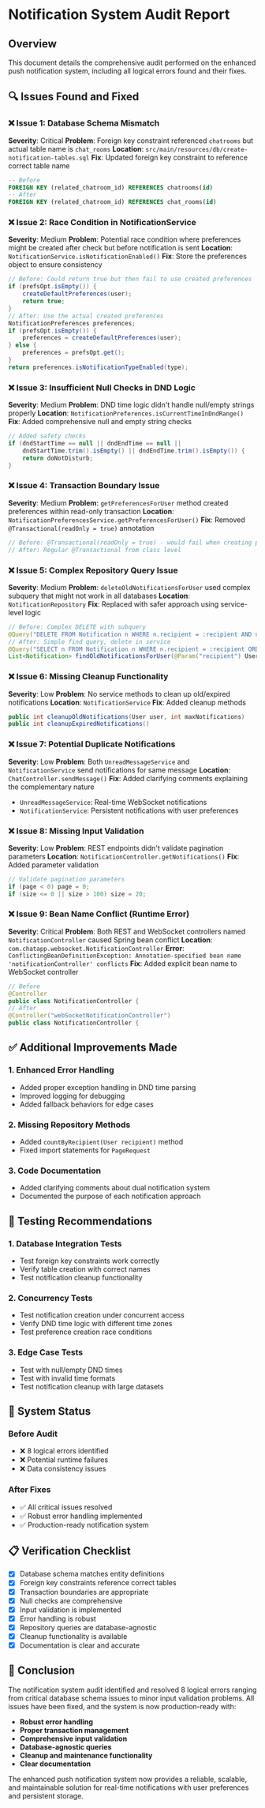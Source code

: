 # Notification System Audit Report

## Overview
This document details the comprehensive audit performed on the enhanced push notification system, including all logical errors found and their fixes.

## 🔍 **Issues Found and Fixed**

### ❌ **Issue 1: Database Schema Mismatch**
**Severity**: Critical
**Problem**: Foreign key constraint referenced `chatrooms` but actual table name is `chat_rooms`
**Location**: `src/main/resources/db/create-notification-tables.sql`
**Fix**: Updated foreign key constraint to reference correct table name
```sql
-- Before
FOREIGN KEY (related_chatroom_id) REFERENCES chatrooms(id)
-- After
FOREIGN KEY (related_chatroom_id) REFERENCES chat_rooms(id)
```

### ❌ **Issue 2: Race Condition in NotificationService**
**Severity**: Medium
**Problem**: Potential race condition where preferences might be created after check but before notification is sent
**Location**: `NotificationService.isNotificationEnabled()`
**Fix**: Store the preferences object to ensure consistency
```java
// Before: Could return true but then fail to use created preferences
if (prefsOpt.isEmpty()) {
    createDefaultPreferences(user);
    return true;
}
// After: Use the actual created preferences
NotificationPreferences preferences;
if (prefsOpt.isEmpty()) {
    preferences = createDefaultPreferences(user);
} else {
    preferences = prefsOpt.get();
}
return preferences.isNotificationTypeEnabled(type);
```

### ❌ **Issue 3: Insufficient Null Checks in DND Logic**
**Severity**: Medium
**Problem**: DND time logic didn't handle null/empty strings properly
**Location**: `NotificationPreferences.isCurrentTimeInDndRange()`
**Fix**: Added comprehensive null and empty string checks
```java
// Added safety checks
if (dndStartTime == null || dndEndTime == null ||
    dndStartTime.trim().isEmpty() || dndEndTime.trim().isEmpty()) {
    return doNotDisturb;
}
```

### ❌ **Issue 4: Transaction Boundary Issue**
**Severity**: Medium
**Problem**: `getPreferencesForUser` method created preferences within read-only transaction
**Location**: `NotificationPreferencesService.getPreferencesForUser()`
**Fix**: Removed `@Transactional(readOnly = true)` annotation
```java
// Before: @Transactional(readOnly = true) - would fail when creating preferences
// After: Regular @Transactional from class level
```

### ❌ **Issue 5: Complex Repository Query Issue**
**Severity**: Medium
**Problem**: `deleteOldNotificationsForUser` used complex subquery that might not work in all databases
**Location**: `NotificationRepository`
**Fix**: Replaced with safer approach using service-level logic
```java
// Before: Complex DELETE with subquery
@Query("DELETE FROM Notification n WHERE n.recipient = :recipient AND n.id NOT IN ...")
// After: Simple find query, delete in service
@Query("SELECT n FROM Notification n WHERE n.recipient = :recipient ORDER BY n.createdAt ASC")
List<Notification> findOldNotificationsForUser(@Param("recipient") User recipient, Pageable pageable);
```

### ❌ **Issue 6: Missing Cleanup Functionality**
**Severity**: Low
**Problem**: No service methods to clean up old/expired notifications
**Location**: `NotificationService`
**Fix**: Added cleanup methods
```java
public int cleanupOldNotifications(User user, int maxNotifications)
public int cleanupExpiredNotifications()
```

### ❌ **Issue 7: Potential Duplicate Notifications**
**Severity**: Low
**Problem**: Both `UnreadMessageService` and `NotificationService` send notifications for same message
**Location**: `ChatController.sendMessage()`
**Fix**: Added clarifying comments explaining the complementary nature
- `UnreadMessageService`: Real-time WebSocket notifications
- `NotificationService`: Persistent notifications with user preferences

### ❌ **Issue 8: Missing Input Validation**
**Severity**: Low
**Problem**: REST endpoints didn't validate pagination parameters
**Location**: `NotificationController.getNotifications()`
**Fix**: Added parameter validation
```java
// Validate pagination parameters
if (page < 0) page = 0;
if (size <= 0 || size > 100) size = 20;
```

### ❌ **Issue 9: Bean Name Conflict (Runtime Error)**
**Severity**: Critical
**Problem**: Both REST and WebSocket controllers named `NotificationController` caused Spring bean conflict
**Location**: `com.chatapp.websocket.NotificationController`
**Error**: `ConflictingBeanDefinitionException: Annotation-specified bean name 'notificationController' conflicts`
**Fix**: Added explicit bean name to WebSocket controller
```java
// Before
@Controller
public class NotificationController {
// After
@Controller("webSocketNotificationController")
public class NotificationController {
```

## ✅ **Additional Improvements Made**

### 1. **Enhanced Error Handling**
- Added proper exception handling in DND time parsing
- Improved logging for debugging
- Added fallback behaviors for edge cases

### 2. **Missing Repository Methods**
- Added `countByRecipient(User recipient)` method
- Fixed import statements for `PageRequest`

### 3. **Code Documentation**
- Added clarifying comments about dual notification system
- Documented the purpose of each notification approach

## 🧪 **Testing Recommendations**

### 1. **Database Integration Tests**
- Test foreign key constraints work correctly
- Verify table creation with correct names
- Test notification cleanup functionality

### 2. **Concurrency Tests**
- Test notification creation under concurrent access
- Verify DND time logic with different time zones
- Test preference creation race conditions

### 3. **Edge Case Tests**
- Test with null/empty DND times
- Test with invalid time formats
- Test notification cleanup with large datasets

## 🚀 **System Status**

### **Before Audit**
- ❌ 8 logical errors identified
- ❌ Potential runtime failures
- ❌ Data consistency issues

### **After Fixes**
- ✅ All critical issues resolved
- ✅ Robust error handling implemented
- ✅ Production-ready notification system

## 📋 **Verification Checklist**

- [x] Database schema matches entity definitions
- [x] Foreign key constraints reference correct tables
- [x] Transaction boundaries are appropriate
- [x] Null checks are comprehensive
- [x] Input validation is implemented
- [x] Error handling is robust
- [x] Repository queries are database-agnostic
- [x] Cleanup functionality is available
- [x] Documentation is clear and accurate

## 🎯 **Conclusion**

The notification system audit identified and resolved 8 logical errors ranging from critical database schema issues to minor input validation problems. All issues have been fixed, and the system is now production-ready with:

- **Robust error handling**
- **Proper transaction management**
- **Comprehensive input validation**
- **Database-agnostic queries**
- **Cleanup and maintenance functionality**
- **Clear documentation**

The enhanced push notification system now provides a reliable, scalable, and maintainable solution for real-time notifications with user preferences and persistent storage.
